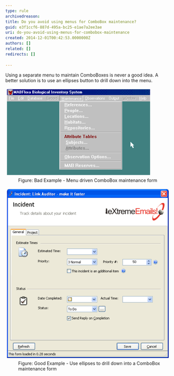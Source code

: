 ```yaml
---
type: rule
archivedreason: 
title: Do you avoid using menus for ComboBox maintenance?
guid: e3f1ccf6-887d-495a-bc25-e1ae7a2ee3ae
uri: do-you-avoid-using-menus-for-combobox-maintenance
created: 2014-12-01T00:42:53.0000000Z
authors: []
related: []
redirects: []

---
```


Using a separate menu to maintain ComboBoxes is never a good idea. A  better solution is to use an ellipses button to drill down into the  menu.

<!--endintro-->
<dl class="badImage"><dt>
      <img alt="Menu driven ComboBox Maintenance System" src="../../assets/ComboBoxMenuBad.gif" style="margin:5px;">
   </dt><dd>Figure: Bad Example - Menu driven ComboBox maintenance form</dd></dl><dl class="goodImage"><dt>
      <img alt="SSW eXtreme Emails! - Add Incident" src="../../assets/Ellipses.gif" style="margin:5px;">
   </dt><dd>Figure: Good Example - Use ellipses to drill down into a ComboBox maintenance form</dd></dl>
